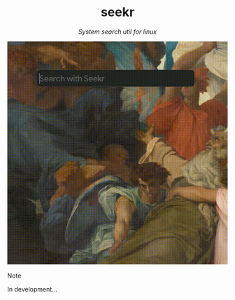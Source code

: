 <div align="center">
    
# seekr

_System search util for linux_

</div>

![seekr-demo](./assets/seekr-demo.gif)

> [!NOTE]
> In development...
